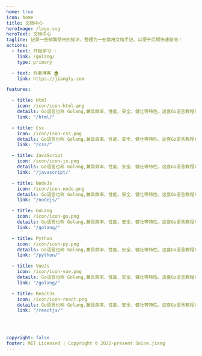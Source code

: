 ```yaml
---
home: true
icon: home
title: 文档中心
heroImage: /logo.svg
heroText: 文档中心
tagline: 记录一些频繁使用的知识、整理为一些常用文档手记、以便于后期快速查阅！
actions:
  - text: 开始学习 💡
    link: /golang/
    type: primary

  - text: 作者博客 🏠
    link: https://jiangly.com

features:

  - title: Html
    icon: /icon/icon-html.png
    details: Go语言也称 Golang,兼具效率、性能、安全、健壮等特性。这套Go语言教程(Golang教程)通俗易懂,深入浅出
    link: "/html/"

  - title: Css
    icon: /icon/icon-css.png
    details: Go语言也称 Golang,兼具效率、性能、安全、健壮等特性。这套Go语言教程(Golang教程)通俗易懂,深入浅出
    link: "/css/"

  - title: JavaScript
    icon: /icon/icon-js.png
    details: Go语言也称 Golang,兼具效率、性能、安全、健壮等特性。这套Go语言教程(Golang教程)通俗易懂,深入浅出
    link: "/javascript/"

  - title: NodeJs
    icon: /icon/icon-node.png
    details: Go语言也称 Golang,兼具效率、性能、安全、健壮等特性。这套Go语言教程(Golang教程)通俗易懂,深入浅出
    link: "/nodejs/"

  - title: GoLang
    icon: /icon/icon-go.png
    details: Go语言也称 Golang,兼具效率、性能、安全、健壮等特性。这套Go语言教程(Golang教程)通俗易懂,深入浅出
    link: "/golang/"

  - title: Python
    icon: /icon/icon-py.png
    details: Go语言也称 Golang,兼具效率、性能、安全、健壮等特性。这套Go语言教程(Golang教程)通俗易懂,深入浅出
    link: "/python/"

  - title: VueJs
    icon: /icon/icon-vue.png
    details: Go语言也称 Golang,兼具效率、性能、安全、健壮等特性。这套Go语言教程(Golang教程)通俗易懂,深入浅出
    link: "/golang/"

  - title: ReactJs
    icon: /icon/icon-react.png
    details: Go语言也称 Golang,兼具效率、性能、安全、健壮等特性。这套Go语言教程(Golang教程)通俗易懂,深入浅出
    link: "/reactjs/"

  

  
copyright: false
footer: MIT Licensed | Copyright © 2022-present Snine.jiang
---
```




